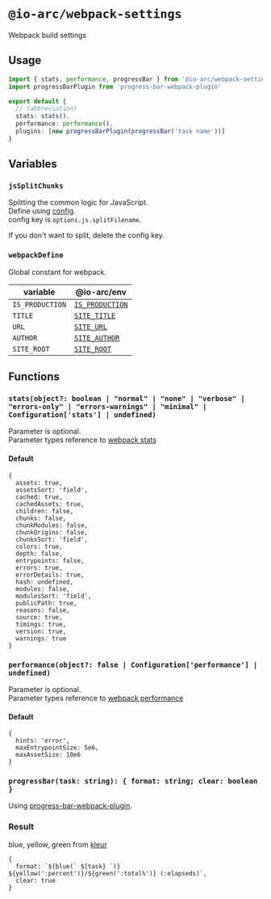 # `@io-arc/webpack-settings`

Webpack build settings

## Usage

```typescript
import { stats, performance, progressBar } from '@io-arc/webpack-settings'
import progressBarPlugin from 'progress-bar-webpack-plugin'

export default {
  // (abbreviation)
  stats: stats(),
  performance: performance(),
  plugins: [new progressBarPlugin(progressBar('task name'))]
}
```

## Variables

### `jsSplitChunks`

Splitting the common logic for JavaScript.  
Define using [config](https://www.npmjs.com/package/node-config).  
config key is `options.js.splitFilename`.

If you don't want to split, delete the config key.

### `webpackDefine`

Global constant for webpack.

| variable        | @io-arc/env                                                                    |
| --------------- | ------------------------------------------------------------------------------ |
| `IS_PRODUCTION` | [`IS_PRODUCTION`](https://github.com/io-arc/io-arc/packages/env#is_production) |
| `TITLE`         | [`SITE_TITLE`](https://github.com/io-arc/io-arc/packages/env#site_title)       |
| `URL`           | [`SITE_URL`](https://github.com/io-arc/io-arc/packages/env#site_url)           |
| `AUTHOR`        | [`SITE_AUTHOR`](https://github.com/io-arc/io-arc/packages/env#site_author)     |
| `SITE_ROOT`     | [`SITE_ROOT`](https://github.com/io-arc/io-arc/packages/env#site_root)         |

## Functions

### `stats(object?: boolean | "normal" | "none" | "verbose" | "errors-only" | "errors-warnings" | "minimal" | Configuration['stats'] | undefined)`

Parameter is optional.  
Parameter types reference to [webpack stats](https://webpack.js.org/configuration/stats/)

#### Default

```
{
  assets: true,
  assetsSort: 'field',
  cached: true,
  cachedAssets: true,
  children: false,
  chunks: false,
  chunkModules: false,
  chunkOrigins: false,
  chunksSort: 'field',
  colors: true,
  depth: false,
  entrypoints: false,
  errors: true,
  errorDetails: true,
  hash: undefined,
  modules: false,
  modulesSort: 'field',
  publicPath: true,
  reasons: false,
  source: true,
  timings: true,
  version: true,
  warnings: true
}
```

### `performance(object?: false | Configuration['performance'] | undefined)`

Parameter is optional.  
Parameter types reference to [webpack performance](https://webpack.js.org/configuration/performance/)

#### Default

```
{
  hints: 'error',
  maxEntrypointSize: 5e6,
  maxAssetSize: 10e6
}
```

### `progressBar(task: string): { format: string; clear: boolean }`

Using [progress-bar-webpack-plugin](https://github.com/clessg/progress-bar-webpack-plugin).

### Result

blue, yellow, green from [kleur](https://github.com/lukeed/kleur)

```
{
  format: `${blue(` ${task} `)} ${yellow(':percent')}/${green(':total%')} (:elapseds)`,
  clear: true
}
```

